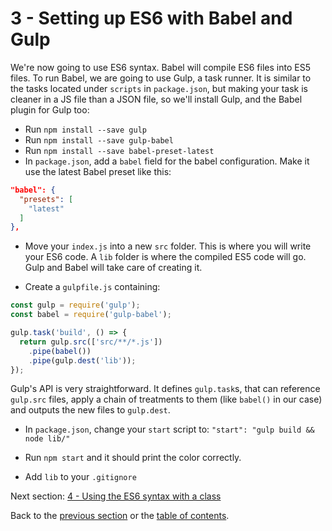 # 3 - Setting up ES6 with Babel and Gulp

We're now going to use ES6 syntax. Babel will compile ES6 files into ES5 files. To run Babel, we are going to use Gulp, a task runner. It is similar to the tasks located under `scripts` in `package.json`, but making your task is cleaner in a JS file than a JSON file, so we'll install Gulp, and the Babel plugin for Gulp too:
- Run `npm install --save gulp`
- Run `npm install --save gulp-babel`
- Run `npm install --save babel-preset-latest`
- In `package.json`, add a `babel` field for the babel configuration. Make it use the latest Babel preset like this:
```json
"babel": {
  "presets": [
    "latest"
  ]
},
```

- Move your `index.js` into a new `src` folder. This is where you will write your ES6 code. A `lib` folder is where the compiled ES5 code will go. Gulp and Babel will take care of creating it.

- Create a `gulpfile.js` containing:

```javascript
const gulp = require('gulp');
const babel = require('gulp-babel');

gulp.task('build', () => {
  return gulp.src(['src/**/*.js'])
    .pipe(babel())
    .pipe(gulp.dest('lib'));
});

```
Gulp's API is very straightforward. It defines `gulp.task`s, that can reference `gulp.src` files, apply a chain of treatments to them (like `babel()` in our case) and outputs the new files to `gulp.dest`.

- In `package.json`, change your `start` script to: `"start": "gulp build && node lib/"`
- Run `npm start` and it should print the color correctly.

- Add `lib` to your `.gitignore`


Next section: [4 - Using the ES6 syntax with a class](/4-es6-syntax-class)

Back to the [previous section](/2-packages) or the [table of contents](https://github.com/verekia/modern-js-stack-training).
